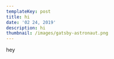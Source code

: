 ```yaml
---
templateKey: post
title: hi
date: '02 24, 2019'
description: hi
thumbnail: /images/gatsby-astronaut.png
---
```

hey
